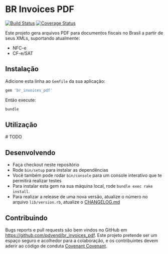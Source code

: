 # BR Invoices PDF
[![Build Status](https://semaphoreci.com/api/v1/pdvend/br_invoices_pdf/branches/master/shields_badge.svg)](https://semaphoreci.com/pdvend/br_invoices_pdf)
[![Coverage Status](https://coveralls.io/repos/github/pdvend/br_invoices_pdf/badge.svg?branch=master)](https://coveralls.io/github/pdvend/br_invoices_pdf?branch=master)

Este projeto gera arquivos PDF para documentos fiscais no Brasil a partir de seus XMLs, suportando atualmente:
- NFC-e
- CF-e/SAT

## Instalação

Adicione esta linha ao `Gemfile` da sua aplicação:

```ruby
gem 'br_invoices_pdf'
```

Então execute:
```bash
bundle
```

## Utilização

\# TODO

## Desenvolvendo

- Faça checkout neste repositório
- Rode `bin/setup` para instalar as dependências
- Você também pode rodar `bin/console` para um console interativo que te permitirá realizar testes
- Para instalar esta gem na sua máquina local, rode `bundle exec rake install`.
- Para realizar a release de uma nova versão, atualize o número no arquivo `lib/version.rb`, atualize o [CHANGELOG.md](/CHANGELOG.md)

## Contribuindo

Bugs reports e pull requests são bem vindos no GitHub em https://github.com/pdvend/br_invoices_pdf. Este projeto pretende ser um espaço seguro e acolhedor para a colaboração, e os contribuintes devem aderir ao código de conduta [Covenant Covenant](http://contributor-covenant.org).

